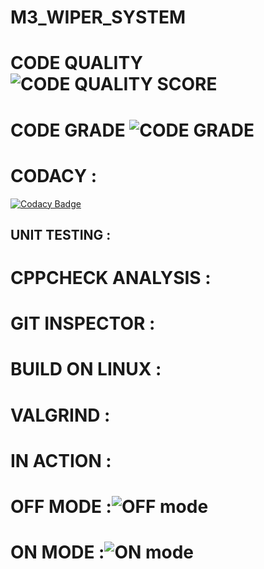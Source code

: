 # M3_WIPER_SYSTEM


# CODE QUALITY ![CODE QUALITY SCORE]( https://api.codiga.io/project/33468/score/svg)
# CODE GRADE ![CODE GRADE](https://api.codiga.io/project/33468/status/svg )

# CODACY :
[![Codacy Badge](https://app.codacy.com/project/badge/Grade/7e428a3a017147a69e743f5c263d1dde)](https://www.codacy.com/gh/TAMILSELVAN1206/M3_WIPER_SYSTEM/dashboard?utm_source=github.com&amp;utm_medium=referral&amp;utm_content=TAMILSELVAN1206/M3_WIPER_SYSTEM&amp;utm_campaign=Badge_Grade)


## UNIT TESTING :





# CPPCHECK ANALYSIS :



# GIT INSPECTOR :



# BUILD ON LINUX :


# VALGRIND :




# IN ACTION :


# OFF MODE :![OFF mode](https://user-images.githubusercontent.com/101853782/168418898-1f292041-b6eb-4bf3-aca6-3045ff524826.png)


# ON MODE :![ON mode](https://user-images.githubusercontent.com/101853782/168418909-2fcf7b7e-0ba0-4095-8dae-f85721875a88.png)



